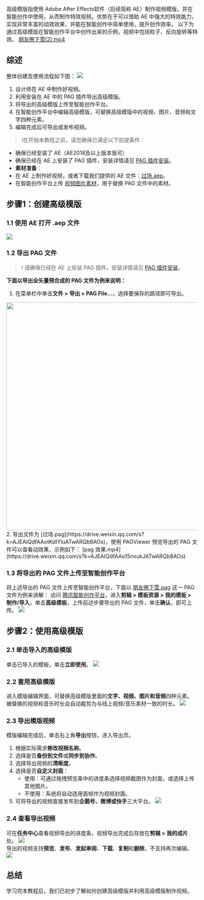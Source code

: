 高级模版指使用 Adobe After Effects软件（后续简称 AE）制作视频模版，并在智能创作中使用，从而制作特效视频。优势在于可以借助 AE 中强大的特效能力，实现非常丰富的动效效果，并能在智能创作中简单使用，提升创作效率。
以下为通过高级模版在智能创作平台中创作出来的示例，视频中包括粒子、反向旋转等特效。
[朋友圈下雪(2).mp4](https://drive.weixin.qq.com/s?k=AJEAIQdfAAooxhSfKcATwARQb8AOs)

## 综述

整体创建及使用流程如下图：
![](https://qcloudimg.tencent-cloud.cn/raw/1e3b66cb9456f6eb6896e027f6aaede7.png)     

1. 设计师在 AE 中制作好视频。
2. 利用安装在 AE 中的 PAG 插件导出高级模版。
3. 将导出的高级模版上传至智能创作平台。
4. 在智能创作平台中编辑高级模版，可替换高级模版中的视频、图片、音频和文字四种元素。
5. 编辑完成后可导出或发布视频。

>!在开始本教程之前，请您确保已满足以下前提条件：
- 确保已经安装了 AE（AE2018及以上版本皆可）
- 确保已经在 AE 上安装了 PAG 插件，安装详情请见 [PAG 插件安装](https://cloud.tencent.com/document/product/1156/82274)。
- **素材准备**：
 - 在 AE 上制作好视频，或者下载我们提供的 AE 文件：[过场.aep](https://drive.weixin.qq.com/s?k=AJEAIQdfAAoqqgTVnQATwARQb8AOs)。
  - 在智能创作平台上传 [视频图片素材](https://url.v.tencent.com/1rOFhxRX)，用于替换 PAG 文件中的素材。


## 步骤1：创建高级模版

### 1.1 使用 AE 打开 .aep 文件
![](https://qcloudimg.tencent-cloud.cn/raw/2d790aca3926541a44b8348303f66d5a.png)     

### 1.2 导出 PAG 文件
>! 请确保已经在 AE 上安装 PAG 插件。安装详情请见 [PAG 插件安装](https://cloud.tencent.com/document/product/1156/82274)。

**下面以导出全矢量预合成的 PAG 文件为例来说明：**
1. 在菜单栏中单击**文件 > 导出 > PAG File...**，选择要保存的路径即可导出。
<img src="https://qcloudimg.tencent-cloud.cn/raw/28c9d60c85a14fe560a5ec65881ed1ab.jpg" width=600px>
2. 导出文件为 [过场.pag](https://drive.weixin.qq.com/s?k=AJEAIQdfAAotKdIYIuATwARQb8AOs)，使用 PAGViewer 预览导出的 PAG 文件可以查看动效果，示例如下：
[pag 效果.mp4](https://drive.weixin.qq.com/s?k=AJEAIQdfAAo15nxukJATwARQb8AOs)


### 1.3 将导出的 PAG 文件上传至智能创作平台
将上述导出的 PAG 文件上传至智能创作平台，下面以 [朋友圈下雪.pag](https://drive.weixin.qq.com/s?k=AJEAIQdfAAocGENRWQATwARQb8AOs) 这一 PAG 文件为例来讲解：
访问 [腾讯智能创作平台](https://app.v.tencent.com/clip/creativeCenter)，进入**剪辑 > 模板资源 > 我的模板 > 制作/导入**，单击**高级模板**，上传前述步骤导出的 PAG 文件，单击**确认**，即可上传。
![](https://qcloudimg.tencent-cloud.cn/raw/a6bc647647f5bcca1f8bd62aab8c5528.png)     


## 步骤2：使用高级模版

### 2.1 单击导入的高级模版

单击已导入的模板，单击**立即使用**。
![](https://qcloudimg.tencent-cloud.cn/raw/c594f3a346ba03c3b8af455c3285896e.png)      

### 2.2 套用高级模版
进入模版编辑界面，可替换高级模版里面的**文字、视频、图片和音频**四种元素。
被替换的视频和音乐时长会自动裁剪为与线上视频/音乐素材一致的时长。
![](https://qcloudimg.tencent-cloud.cn/raw/9ec86e095c1b693cb2cf53e09a380d0d.png)      

### 2.3 导出模版视频
模版编辑完成后，单击右上角**导出**按钮，进入导出页。
1. 根据实际需求**修改视频名称**。
2. 选择是否**备份到文件**或**同步到协作**。
3. 选择导出视频的**清晰度**。
4. 选择是否**自定义封面**：
	- 使用：可通过拖拽预览条中的进度条选择视频截图作为封面，或选择上传其他图片。
	- 不使用：系统将自动选用首帧作为视频封面。
5. 可将导出的视频直接发布到**企鹅号、微博或快手**三大平台。
![](https://qcloudimg.tencent-cloud.cn/raw/ab227e6b2811bc5de45239759c9a8e17.png)      

### 2.4  查看导出视频

可在**任务中心**查看视频导出的进度条，视频导出完成后存放在**剪辑 > 我的成片**处。
![](https://qcloudimg.tencent-cloud.cn/raw/874b9fe3041e1c6f48b483195c5b3230.png)     
导出的视频支持**预览**、**发布**、**发起审阅**、**下载**、**复制**和**删除**，不支持再次编辑。
![](https://qcloudimg.tencent-cloud.cn/raw/dc3c8d28285d0024cd5d89dd2369ce2b.png)

## 总结

学习完本教程后，我们已初步了解如何创建高级模版并利用高级模版制作视频。
